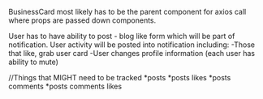 BusinessCard most likely has to be the parent component for axios call where props are passed down components. 

User has to have ability to post - blog like form which will be part of notification. 
User activity will be posted into notification including:
-Those that like, grab user card
-User changes profile information (each user has ability to mute)

//Things that MIGHT need to be tracked 
*posts
*posts likes
*posts comments
*posts comments likes

